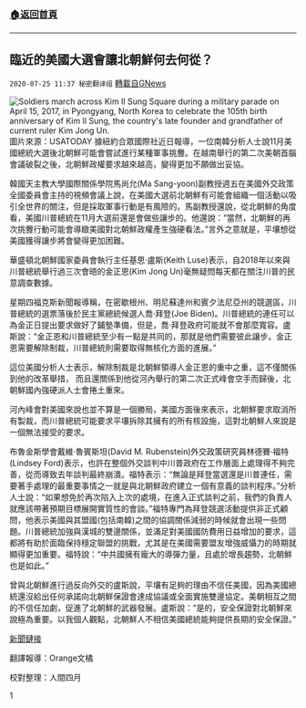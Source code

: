 ###  [:house:返回首頁](https://github.com/ourhimalayas/txt)
---

## 臨近的美國大選會讓北朝鮮何去何從？
`2020-07-25 11:37 秘密翻译组` [轉載自GNews](https://gnews.org/zh-hant/276003/)

![Soldiers march across Kim Il Sung Square during a military parade on April 15, 2017, in Pyongyang, North Korea to celebrate the 105th birth anniversary of Kim Il Sung, the country's late founder and grandfather of current ruler Kim Jong Un.](https://s3.amazonaws.com/gnews-media-offload/wp-content/uploads/2020/07/25113215/1-119.png)圖片來源：USATODAY 
據紐約合眾國際社近日報導，一位南韓分析人士說11月美國總統大選後北朝鮮可能會嘗試進行某種軍事挑釁。在越南舉行的第二次美朝首腦會議破裂之後，北朝鮮政權要求越來越高，變得更加不願做出妥協。

韓國天主教大學國際關係學院馬尚允(Ma Sang-yoon)副教授週五在美國外交政策全國委員會主持的視頻會議上說，在美國大選前北朝鮮有可能會組織一個活動以吸引全世界的關注，但是採取軍事行動是有風險的。馬副教授還說，從北朝鮮的角度看，美國川普總統在11月大選前還是會做些讓步的。他還說：“當然，北朝鮮的再次挑釁行動可能會導緻美國對北朝鮮政權產生強硬看法。”言外之意就是，平壤想從美國獲得讓步將會變得更加困難。

華盛頓北朝鮮國家委員會執行主任基思·盧斯(Keith Luse)表示，自2018年以來與川普總統舉行過三次會晤的金正恩(Kim Jong Un)毫無疑問每天都在關注川普的民意調查數據。

星期四福克斯新聞報導稱，在密歇根州、明尼蘇達州和賓夕法尼亞州的競選區，川普總統的選票落後於民主黨總統候選人喬·拜登(Joe Biden)。川普總統的連任可以為金正日提出要求做好了鋪墊準備，但是，喬·拜登政府可能就不會那麼寬容。盧斯說：“金正恩和川普總統至少有一點是共同的，那就是他們需要彼此讓步。金正恩需要解除制裁，川普總統則需要取得無核化方面的進展。”

這位美國分析人士表示，解除制裁是北朝鮮領導人金正恩的重中之重，這不僅關係到他的改革舉措， 而且還關係到他從河內舉行的第二次正式峰會空手而歸後，北朝鮮國內強硬派人士會捲土重來。

河內峰會對美國來說也並不算是一個勝局，美國方面後來表示，北朝鮮要求取消所有製裁，而川普總統可能要求平壤拆除其擁有的所有核設施，這對北朝鮮人來說是一個無法接受的要求。

布魯金斯學會戴維·魯賓斯坦(David M. Rubenstein)外交政策研究員林德賽·福特(Lindsey Ford)表示，也許在整個外交談判中川普政府在工作層面上處理得不夠完善，從而導致去年談判最終崩潰。福特表示：“無論是拜登當選還是川普連任，需要著手處理的最重要事情之一就是與北朝鮮政府建立一個有意義的談判程序。”分析人士說：“如果想免於再次陷入上次的處境，在進入正式談判之前，我們的負責人就應該帶著預期目標展開實質性的會談。”福特專門為拜登競選活動提供非正式顧問，他表示美國與其盟國(包括南韓)之間的協調關係減弱的時候就會出現一些問題。川普總統加強與漢城的雙邊關係，並滿足對美國國防費用日益增加的要求，這都將有助於面臨保持穩定聯盟的挑戰，尤其是在美國需要盟友增強威懾力的時期就顯得更加重要。福特說：“中共國擁有龐大的導彈力量，且處於增長趨勢，北朝鮮也是如此。”

曾與北朝鮮進行過反向外交的盧斯說，平壤有足夠的理由不信任美國，因為美國總統還沒給出任何承諾向北朝鮮保證會達成協議或全面實施雙邊協定。美朝相互之間的不信任加劇，促進了北朝鮮的武器發展。盧斯說：“是的，安全保證對北朝鮮來說極為重要。以我個人觀點，北朝鮮人不相信美國總統能夠提供長期的安全保證。”

[新聞鏈接](https://www.upi.com/Top_News/World-News/2020/07/24/Analyst-North-Korea-provocation-could-occur-after-US-election/6781595612423/)

翻譯報導：Orange文橘

校對整理：人間四月

1

